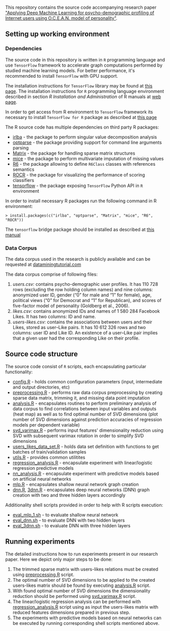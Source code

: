 This repository contains the source code accompanying research paper ["Applying Deep Machine Learning for psycho-demographic profiling of Internet users using O.C.E.A.N. model of personality"][5]. 

## Setting up working environment

### Dependencies
The source code in this repository is  written in `R` programming language and use `TensorFlow` framework to accelerate graph computations performed by studied machine learning models. For better performance, it's recommended to install `TensorFlow` with GPU support.

The installation instructions for `TensorFlow` library may be found at [this page][1].
The installation instructions for `R` programming language environment described in section _R Installation and Administration_ of R manuals at [web page][2].

In order to get access from R environment to `TensorFlow` framework its necessary to install `TensorFlow for R` package as described at [this page][3]


The R source code has multiple dependencies on third party R packages:
* [irlba](https://www.rdocumentation.org/packages/irlba/versions/2.1.2/topics/irlba) - the package to perform singular value decomposition analysis
* [optparse](https://www.rdocumentation.org/packages/optparse/versions/1.3.2) - the package providing support for command line arguments parsing
* [Matrix](https://www.rdocumentation.org/packages/Matrix/versions/1.2-8) - the package for handling sparse matrix structures
* [mice](https://www.rdocumentation.org/packages/mice/versions/2.30) - the package to perform multivariate imputation of missing values
* [R6](https://www.rdocumentation.org/packages/R6/versions/2.2.0) - the package allowing to define `R6Class` classes with references semantics
* [ROCR](https://www.rdocumentation.org/packages/ROCR/versions/1.0-7) - the package for visualizing the performance of scoring classifiers
* [tensorflow](https://www.rdocumentation.org/packages/tensorflow/versions/0.6.0) - the package exposing `TensorFlow` Python API in `R` environment

In order to install necessary R packages run the following command in R environment:
```
> install.packages(c("irlba", "optparse", "Matrix", "mice", "R6", "ROCR"))
```
The `tensorflow` bridge package should be installed as described at [this manual][3]

### Data Corpus
The data corpus used in the research is publicly available and can be requested at [dataminingtutorial.com][4] 

The data corpus comprise of following files:

1. _users.csv:_ contains psycho-demographic user profiles. It has 110 728 rows (excluding the row holding column names) and nine columns: anonymized user ID, gender (“0” for male and “1” for female), age, political views (“0” for Democrat and “1” for Republican), and scores of five-factor model of personality (Goldberg et al., 2006).
2. _likes.csv:_ contains anonymized IDs and names of 1 580 284 Facebook Likes. It has two columns: ID and name.
3. _users-likes.csv:_ contains the associations between users and their Likes, stored as user–Like pairs. It has 10 612 326 rows and two columns: user ID and Like ID. An existence of a user–Like pair implies that a given user had the corresponding Like on their profile.


## Source code structure

The source code consist of `R` scripts, each encapsulating particular functionality:

* [config.R](src/config.R) - holds common configuration parameters (input, intermediate and output directories, etc)
* [preprocessing.R](src/preprocessing.R) - performs raw data corpus preprocessing by creating sparse data matrix, trimming it, and missing data point imputation
* [analysis.R](src/analysis.R) - encapsulates routines to perform preliminary analysis of data corpus to find correlations between input variables and outputs (heat map) as well as to find optimal number of SVD dimensions (plot number of SVD dimensions against prediction accuracies of regression models per dependent variable)
* [svd_varimax.R](src/svd_varimax.R) - performs input features' dimensionality reduction using SVD with subsequent varimax rotation in order to simplify SVD dimensions
* [users_likes_data_set.R](src/users_likes_data_set.R) - holds data set definition with functions to get batches of train/validation samples
* [utils.R](src/utils.R) - provides common utilitites
* [regression_analysis.R](src/regression_analysis.R) - encapsulate experiment with linear/logistic regression predictive models 
* [nn_analysis.R](src/nn_analysis.R) - encapsulate experiment with predictive models based on artificial neural networks
* [mlp.R](src/mlp.R) - encapsulates shallow neural network graph creation
* [dnn.R](src/dnn.R), [3dnn.R](src/3dnn.R) - encapsulates deep neural networks (DNN) graph creation with two and three hidden layers accordingly

Additionality shell scripts provided in order to help with R scripts execution:

* [eval_mlp_1.sh](./eval_mlp_1.sh) - to evaluate shallow neural network
* [eval_dnn.sh](./eval_dnn.sh) - to evaluate DNN with two hidden layers 
* [eval_3dnn.sh](./eval_3dnn.sh) - to evaluate DNN with three hidden layers 


## Running experiments

The detailed instructions how to run experiments present in our research paper. Here we  depict only major steps to be done:

1. The trimmed sparse matrix with users-likes relations must be created using [preprocessing.R](src/preprocessing.R) script.
2. The optimal number of SVD dimensions to be applied to the created users-likes matrix should be found by executing [analysis.R](src/analysis.R) script.
3. With found optimal number of SVD dimensions the dimensionality reduction should be performed using [svd_varimax.R](src/svd_varimax.R) script.
4. The linear/logistic regression analysis can be performed with [regression_analysis.R](src/regression_analysis.R) script using as input the users-likes matrix with reduced features dimensions prepared in previous step.
5. The experiments with predictive models based on neural networks can be executed by running corresponding shell scripts mentioned above.

[1]:https://www.tensorflow.org/install/
[2]:https://cran.r-project.org/manuals.html
[3]:https://rstudio.github.io/tensorflow/
[4]:http://dataminingtutorial.com
[5]:http://arxiv.org
